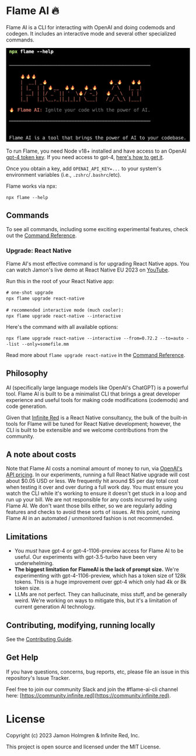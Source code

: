 # Flame AI 🔥

Flame AI is a CLI for interacting with OpenAI and doing codemods and codegen. It includes an interactive mode and several other specialized commands.

<img alt="Flame AI screenshot" src="https://raw.githubusercontent.com/infinitered/images/main/images/flame-intro.png">

To run Flame, you need Node v18+ installed and have access to an OpenAI [gpt-4 token key](https://platform.openai.com/account/api-keys). If you need access to gpt-4, [here's how to get it](https://help.openai.com/en/articles/7102672-how-can-i-access-gpt-4).

Once you obtain a key, add `OPENAI_API_KEY=...` to your system's environment variables (i.e., `.zshrc`/`.bashrc`/etc).

Flame works via npx:

```
npx flame --help
```

## Commands

To see all commands, including some exciting experimental features, check out the [Command Reference](docs/commands.md).

### Upgrade: React Native

Flame AI's most effective command is for upgrading React Native apps. You can watch Jamon's live demo at React Native EU 2023 on [YouTube]([url](https://youtu.be/8r0qirR3wWY?si=Mn8GZrK5E4UCvKJ3)).

Run this in the root of your React Native app:

```
# one-shot upgrade
npx flame upgrade react-native

# recommended interactive mode (much cooler):
npx flame upgrade react-native --interactive
```

Here's the command with all available options:

```
npx flame upgrade react-native --interactive --from=0.72.2 --to=auto --list --only=somefile.mm
```

Read more about `flame upgrade react-native` in the [Command Reference](docs/commands.md#upgrade-react-native).

## Philosophy

AI (specifically large language models like OpenAI's ChatGPT) is a powerful tool. Flame AI is built to be a minimalist CLI that brings a great developer experience and useful tools for making code modifications (codemods) and code generation.

Given that [Infinite Red](https://infinite.red) is a React Native consultancy, the bulk of the built-in tools for Flame will be tuned for React Native development; however, the CLI is built to be extensible and we welcome contributions from the community.

## A note about costs

Note that Flame AI costs a nominal amount of money to run, via [OpenAI's API pricing](https://openai.com/pricing). In our experiments, running a full React Native upgrade will cost about $0.05 USD or less. We frequently hit around $5 per day total cost when testing it over and over during a full work day. You must ensure you watch the CLI while it's working to ensure it doesn't get stuck in a loop and run up your bill. We are not responsible for any costs incurred by using Flame AI. We don't want those bills either, so we are regularly adding features and checks to avoid these sorts of issues. At this point, running Flame AI in an automated / unmonitored fashion is not recommended.

## Limitations

- You _must_ have gpt-4 or gpt-4-1106-preview access for Flame AI to be useful. Our experiments with gpt-3.5-turbo have been very underwhelming.
- **The biggest limitation for FlameAI is the lack of prompt size.** We're experimenting with gpt-4-1106-preview, which has a token size of 128k tokens. This is a huge improvement over gpt-4 which only had 4k or 8k token size.
- LLMs are not perfect. They can hallucinate, miss stuff, and be generally weird. We're working on ways to mitigate this, but it's a limitation of current generation AI technology.

## Contributing, modifying, running locally

See the [Contributing Guide](docs/contributing.md).

## Get Help

If you have questions, concerns, bug reports, etc, please file an issue in this repository's Issue Tracker.

Feel free to join our community Slack and join the #flame-ai-cli channel here: [https://community.infinite.red](https://community.infinite.red).

# License

Copyright (c) 2023 Jamon Holmgren & Infinite Red, Inc.

This project is open source and licensed under the MIT License.
